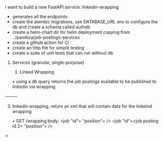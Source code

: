 I want to build a new FastAPI service:
linkedin-wrapping

* generates all the endpoints
* create the alembic migrations, use DATABASE_URL env to configure the db and create a schema called authdb 
* create a helm-chart dir for helm deployment copying from ../pandora/job-postings-services 
* create a github action for CI
* create an http file for simple testing
* create a suite of unit tests that can run without db

1) Services (granular, single-purpose)
	1.	Linked Wrapping 

	•	using a db query returns the job postings available to be published to linkedin via wrapping

⸻


3) linkedin wrapping, return an xml that will contain data for the linkeind wrapping

	•	GET /wrapping
body: <postings>
  <job 
  "id"=<job posting id1> 
  "position"= <job posting position> 
  />
  <job 
  "id"=<job posting id 2> 
  "position"= <job posting position> 
  />
</postings>
>

